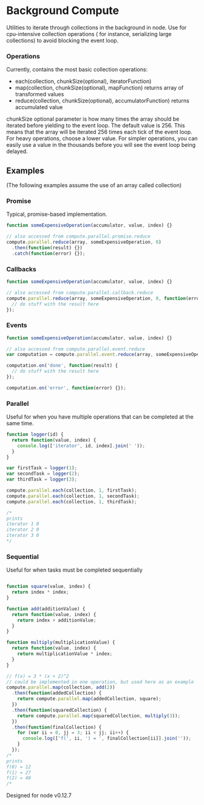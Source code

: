 # Background Compute

Utilities to iterate through collections in the background in node. Use for cpu-intensive collection operations (
for instance, serializing large collections) to avoid blocking the event loop.

### Operations
Currently, contains the most basic collection operations:
 * each(collection, chunkSize(optional), iteratorFunction)
 * map(collection, chunkSize(optional), mapFunction) returns array of transformed values 
 * reduce(collection, chunkSize(optional), accumulatorFunction) returns accumulated value

 chunkSize optional parameter is how many times the array should be iterated before yielding to the event loop. The default value is 256. This means that the array will be iterated 256 times each tick of the event loop. For heavy operations, choose a lower value. For simpler operations, you can easily use a value in the thousands before you will see the event loop being delayed.

## Examples

(The following examples assume the use of an array called collection)

### Promise
Typical, promise-based implementation.

```javascript
function someExpensiveOperation(accumulator, value, index) {}

// also accessed from compute.parallel.promise.reduce
compute.parallel.reduce(array, someExpensiveOperation, 0)
  .then(function(result) {})
  .catch(function(error) {});
```

### Callbacks

```javascript
function someExpensiveOperation(accumulator, value, index) {}

// also accessed from compute.parallel.callback.reduce
compute.parallel.reduce(array, someExpensiveOperation, 0, function(error, result) {
  // do stuff with the result here
});
```

### Events
```javascript
function someExpensiveOperation(accumulator, value, index) {}

// also accessed from compute.parallel.event.reduce
var computation = compute.parallel.event.reduce(array, someExpensiveOperation, 0);

computation.on('done', function(result) { 
  // do stuff with the result here
});

computation.on('error', function(error) {});
```

### Parallel
Useful for when you have multiple operations that can be completed at the same time.
```javascript
function logger(id) {
  return function(value, index) {
    console.log(['iterator', id, index].join(' '));
  }
}

var firstTask = logger(1);
var secondTask = logger(2);
var thirdTask = logger(3);

compute.parallel.each(collection, 1, firstTask);
compute.parallel.each(collection, 1, secondTask);
compute.parallel.each(collection, 1, thirdTask);

/*
prints
iterator 1 0
iterator 2 0
iterator 3 0
*/
```

### Sequential
Useful for when tasks must be completed sequentially
```javascript

function square(value, index) {
  return index * index;
}

function add(additionValue) {
  return function(value, index) {
    return index + additionValue;
  }
}

function multiply(multiplicationValue) {
  return function(value, index) {
    return multiplicationValue * index;
  }
}

// f(x) = 3 * (x + 2)^2
// could be implemented in one operation, but used here as an example
compute.parallel.map(collection, add(2))
  .then(function(addedCollection) {
  	return compute.parallel.map(addedCollection, square);
  })
  .then(function(squaredCollection) {
    return compute.parallel.map(squaredCollection, multiply(3));
  })
  .then(function(finalCollection) {
    for (var ii = 0, jj = 3; ii < jj; ii++) {
      console.log(['f(', ii, ') = ', finalCollection[ii]].join(''));
    }
  });
/*
prints
f(0) = 12
f(1) = 27
f(2) = 48
/*
```

Designed for node v0.12.7
